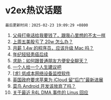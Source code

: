# v2ex热议话题

`最后更新时间：2025-02-23 19:09:29 +0800`

1. [父母打电话给我要钱了，跟我心里想的不太一样](https://www.v2ex.com/t/1113589)
1. [上周五美股亏了 20w 怎么办？](https://www.v2ex.com/t/1113510)
1. [月薪 1.4w 的程序员，应该升级 Mac 吗？](https://www.v2ex.com/t/1113570)
1. [年纪轻轻患癌后续](https://www.v2ex.com/t/1113521)
1. [求助：如何跟普通朋友方便安全聊天？](https://www.v2ex.com/t/1113581)
1. [一个人给一个人生建议吧](https://www.v2ex.com/t/1113601)
1. [[求] 低成本网络设备监控软件](https://www.v2ex.com/t/1113511)
1. [英国政府要求苹果为 iCloud 留“后门”最新进展](https://www.v2ex.com/t/1113515)
1. [菜鸟 Android 开发该放弃了吗？](https://www.v2ex.com/t/1113560)
1. [关于最近 R4L DMA 事件的 Linus 回应](https://www.v2ex.com/t/1113509)

